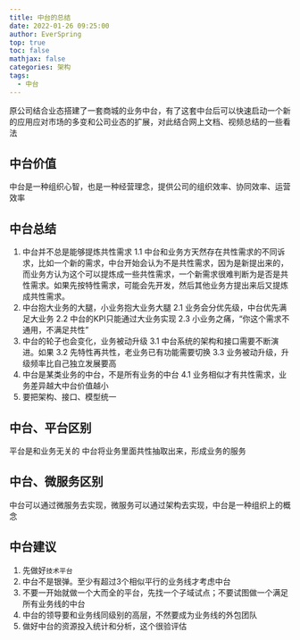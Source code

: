 ```yaml
---
title: 中台的总结
date: 2022-01-26 09:25:00
author: EverSpring
top: true
toc: false
mathjax: false
categories: 架构
tags:
  - 中台
---
```

原公司结合业态搭建了一套商城的业务中台，有了这套中台后可以快速启动一个新的应用应对市场的多变和公司业态的扩展，对此结合网上文档、视频总结的一些看法
## 中台价值
中台是一种组织心智，也是一种经营理念，提供公司的组织效率、协同效率、运营效率

## 中台总结
1. 中台并不总是能够提炼共性需求
	1.1 中台和业务方天然存在共性需求的不同诉求，比如一个新的需求，中台开始会认为不是共性需求，因为是新提出来的，而业务方认为这个可以提炼成一些共性需求，一个新需求很难判断为是否是共性需求。如果先按特性需求，可能会先开发，然后其他业务方提出来后又提炼成共性需求。
2. 中台抱大业务的大腿，小业务抱大业务大腿
	2.1 业务会分优先级，中台优先满足大业务
	2.2 中台的KPI只能通过大业务实现
	2.3 小业务之痛，“你这个需求不通用，不满足共性”
3. 中台的轮子也会变化，业务被动升级
	3.1  中台系统的架构和接口需要不断演进。如果
	3.2  先特性再共性，老业务已有功能需要切换
	3.3 业务被动升级，升级频率比自己独立发展要高
4. 中台是某类业务的中台，不是所有业务的中台
	4.1 业务相似才有共性需求，业务差异越大中台价值越小
5. 要把架构、接口、模型统一

## 中台、平台区别
平台是和业务无关的
中台将业务里面共性抽取出来，形成业务的服务

## 中台、微服务区别
中台可以通过微服务去实现，微服务可以通过架构去实现，中台是一种组织上的概念

## 中台建议
1. 先做好```技术平台```
2. 中台不是银弹。至少有超过3个相似平行的业务线才考虑中台
3. 不要一开始就做一个大而全的平台，先找一个子域试点；不要试图做一个满足所有业务线的中台
4. 中台的领导要和业务线同级别的高层，不然要成为业务线的外包团队
5. 做好中台的资源投入统计和分析，这个很验评估